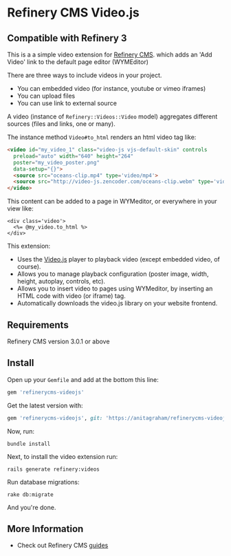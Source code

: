 # Refinery CMS Video.js
## Compatible with Refinery 3

This is a a simple video extension for [Refinery CMS](http://refinerycms.com).
which adds an 'Add Video' link to the default page editor (WYMEditor)

There are three ways to include videos in your project.
- You can embedded video (for instance,  youtube or vimeo iframes)
- You can upload files
- You can use link to external source

A video (instance of `Refinery::Videos::Video` model) aggregates different sources (files and links, one or many).

The instance method `Video#to_html` renders an html video tag like:

```html
<video id="my_video_1" class="video-js vjs-default-skin" controls
  preload="auto" width="640" height="264"
  poster="my_video_poster.png"
  data-setup="{}">
  <source src="oceans-clip.mp4" type='video/mp4'>
  <source src="http://video-js.zencoder.com/oceans-clip.webm" type='video/webm'>
</video>
```

This content can be added to a page in WYMeditor, or everywhere in your view like:

```erb
<div class='video'>
  <%= @my_video.to_html %>
</div>
```

This extension: 
  * Uses the [Video.js](http:videojs.com) player to playback video (except embedded video, of course).
  * Allows you to manage playback configuration (poster image, width, height, autoplay, controls, etc).
  * Allows you to insert video to pages using WYMeditor, by inserting an HTML code with video (or iframe) tag.
  * Automatically downloads the video.js library on your website frontend.

## Requirements
Refinery CMS version 3.0.1 or above

## Install
Open up your ``Gemfile`` and add at the bottom this line:

```ruby
gem 'refinerycms-videojs'
```
Get the latest version with:
```ruby
gem 'refinerycms-videojs', git: 'https://anitagraham/refinerycms-videojs.git'
```

Now, run: 

    bundle install

Next, to install the video extension run:

    rails generate refinery:videos

Run database migrations:

    rake db:migrate

And you're done.

## More Information
- Check out Refinery CMS [guides](http://refinerycms.com/guides)

